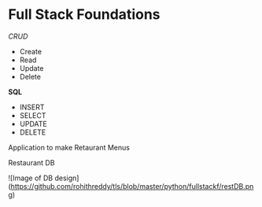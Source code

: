# Full Stack Foundations

_CRUD_

* Create
* Read
* Update
* Delete

**SQL**
* INSERT
* SELECT
* UPDATE
* DELETE


Application to make Retaurant Menus


Restaurant DB

![Image of DB design]
(https://github.com/rohithreddy/tls/blob/master/python/fullstackf/restDB.png)
